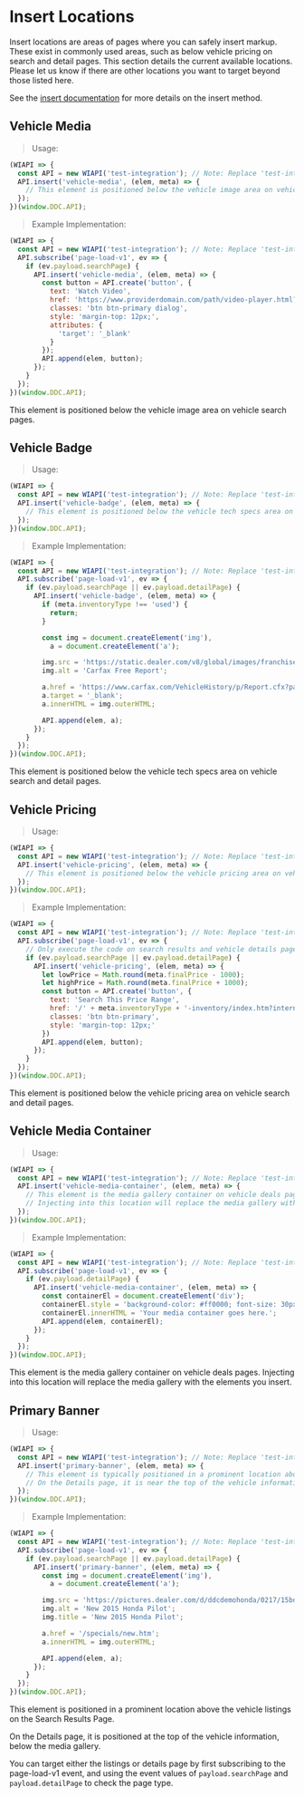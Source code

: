 # Insert Locations

Insert locations are areas of pages where you can safely insert markup. These exist in commonly used areas, such as below vehicle pricing on search and detail pages. This section details the current available locations. Please let us know if there are other locations you want to target beyond those listed here.

See the <a href="#api-insert-name-callback-elem-meta">insert documentation</a> for more details on the insert method.

## Vehicle Media

> Usage:

```javascript
(WIAPI => {
  const API = new WIAPI('test-integration'); // Note: Replace 'test-integration' with your actual integration identifier.
  API.insert('vehicle-media', (elem, meta) => {
    // This element is positioned below the vehicle image area on vehicle search pages.
  });
})(window.DDC.API);
```

> Example Implementation:

```javascript
(WIAPI => {
  const API = new WIAPI('test-integration'); // Note: Replace 'test-integration' with your actual integration identifier.
  API.subscribe('page-load-v1', ev => {
    if (ev.payload.searchPage) {
      API.insert('vehicle-media', (elem, meta) => {
        const button = API.create('button', {
          text: 'Watch Video',
          href: 'https://www.providerdomain.com/path/video-player.html?vin=' + meta.vin,
          classes: 'btn btn-primary dialog',
          style: 'margin-top: 12px;',
          attributes: {
            'target': '_blank'
          }
        });
        API.append(elem, button);
      });
    }
  });
})(window.DDC.API);
```

This element is positioned below the vehicle image area on vehicle search pages.

## Vehicle Badge

> Usage:

```javascript
(WIAPI => {
  const API = new WIAPI('test-integration'); // Note: Replace 'test-integration' with your actual integration identifier.
  API.insert('vehicle-badge', (elem, meta) => {
    // This element is positioned below the vehicle tech specs area on vehicle search and detail pages.
  });
})(window.DDC.API);
```

> Example Implementation:

```javascript
(WIAPI => {
  const API = new WIAPI('test-integration'); // Note: Replace 'test-integration' with your actual integration identifier.
  API.subscribe('page-load-v1', ev => {
    if (ev.payload.searchPage || ev.payload.detailPage) {
      API.insert('vehicle-badge', (elem, meta) => {
        if (meta.inventoryType !== 'used') {
          return;
        }

        const img = document.createElement('img'),
          a = document.createElement('a');

        img.src = 'https://static.dealer.com/v8/global/images/franchise/white/logo-certified-carfax-free-lrg.png';
        img.alt = 'Carfax Free Report';

        a.href = 'https://www.carfax.com/VehicleHistory/p/Report.cfx?partner=DLR_3&vin=' + meta.vin;
        a.target = '_blank';
        a.innerHTML = img.outerHTML;

        API.append(elem, a);
      });
    }
  });
})(window.DDC.API);
```

This element is positioned below the vehicle tech specs area on vehicle search and detail pages.


## Vehicle Pricing

> Usage:

```javascript
(WIAPI => {
  const API = new WIAPI('test-integration'); // Note: Replace 'test-integration' with your actual integration identifier.
  API.insert('vehicle-pricing', (elem, meta) => {
    // This element is positioned below the vehicle pricing area on vehicle search and detail pages.
  });
})(window.DDC.API);
```

> Example Implementation:

```javascript
(WIAPI => {
  const API = new WIAPI('test-integration'); // Note: Replace 'test-integration' with your actual integration identifier.
  API.subscribe('page-load-v1', ev => {
    // Only execute the code on search results and vehicle details pages.
    if (ev.payload.searchPage || ev.payload.detailPage) {
      API.insert('vehicle-pricing', (elem, meta) => {
        let lowPrice = Math.round(meta.finalPrice - 1000);
        let highPrice = Math.round(meta.finalPrice + 1000);
        const button = API.create('button', {
          text: 'Search This Price Range',
          href: '/' + meta.inventoryType + '-inventory/index.htm?internetPrice=' + lowPrice.toString() + '-' + highPrice.toString(),
          classes: 'btn btn-primary',
          style: 'margin-top: 12px;'
        })
        API.append(elem, button);
      });
    }
  });
})(window.DDC.API);
```

This element is positioned below the vehicle pricing area on vehicle search and detail pages.

## Vehicle Media Container

> Usage:

```javascript
(WIAPI => {
  const API = new WIAPI('test-integration'); // Note: Replace 'test-integration' with your actual integration identifier.
  API.insert('vehicle-media-container', (elem, meta) => {
    // This element is the media gallery container on vehicle deals pages.
    // Injecting into this location will replace the media gallery with the elements you insert.
  });
})(window.DDC.API);
```

> Example Implementation:

```javascript
(WIAPI => {
  const API = new WIAPI('test-integration'); // Note: Replace 'test-integration' with your actual integration identifier.
  API.subscribe('page-load-v1', ev => {
    if (ev.payload.detailPage) {
      API.insert('vehicle-media-container', (elem, meta) => {
        const containerEl = document.createElement('div');
        containerEl.style = 'background-color: #ff0000; font-size: 30px; width: 100%; height: 540px; margin: 0 auto; padding: 100px; text-align: center;';
        containerEl.innerHTML = 'Your media container goes here.';
        API.append(elem, containerEl);
      });
    }
  });
})(window.DDC.API);
```

This element is the media gallery container on vehicle deals pages. Injecting into this location will replace the media gallery with the elements you insert.

## Primary Banner

> Usage:

```javascript
(WIAPI => {
  const API = new WIAPI('test-integration'); // Note: Replace 'test-integration' with your actual integration identifier.
  API.insert('primary-banner', (elem, meta) => {
    // This element is typically positioned in a prominent location above the vehicle listings on the Search Results Page.
    // On the Details page, it is near the top of the vehicle information, below the media gallery.
  });
})(window.DDC.API);
```

> Example Implementation:

```javascript
(WIAPI => {
  const API = new WIAPI('test-integration'); // Note: Replace 'test-integration' with your actual integration identifier.
  API.subscribe('page-load-v1', ev => {
    if (ev.payload.searchPage || ev.payload.detailPage) {
      API.insert('primary-banner', (elem, meta) => {
        const img = document.createElement('img'),
          a = document.createElement('a');

        img.src = 'https://pictures.dealer.com/d/ddcdemohonda/0217/15bd9bd8ecf0b2a292a91cecb08c595bx.jpg';
        img.alt = 'New 2015 Honda Pilot';
        img.title = 'New 2015 Honda Pilot';

        a.href = '/specials/new.htm';
        a.innerHTML = img.outerHTML;

        API.append(elem, a);
      });
    }
  });
})(window.DDC.API);
```

This element is positioned in a prominent location above the vehicle listings on the Search Results Page.

On the Details page, it is positioned at the top of the vehicle information, below the media gallery.

You can target either the listings or details page by first subscribing to the page-load-v1 event, and using the event values of `payload.searchPage` and `payload.detailPage` to check the page type.
